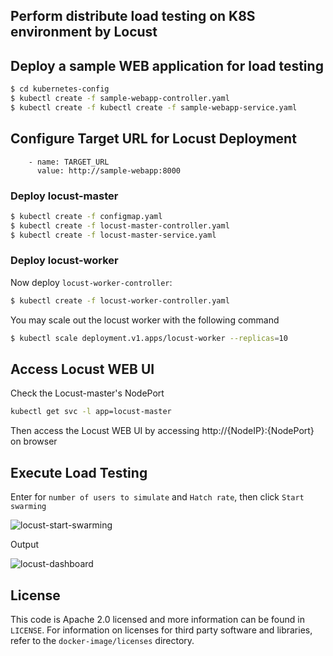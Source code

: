 ## Perform distribute load testing on K8S environment by Locust


## Deploy a sample WEB application for load testing


```bash
$ cd kubernetes-config
$ kubectl create -f sample-webapp-controller.yaml
$ kubectl create -f kubectl create -f sample-webapp-service.yaml
```

## Configure Target URL for Locust Deployment

```Update the TARGET_URL for Locust master and Locust worker to match the service name in sample-webapp-service.yaml
    - name: TARGET_URL
      value: http://sample-webapp:8000
```

### Deploy locust-master

```bash
$ kubectl create -f configmap.yaml
$ kubectl create -f locust-master-controller.yaml
$ kubectl create -f locust-master-service.yaml
```

### Deploy locust-worker

Now deploy `locust-worker-controller`:

```bash
$ kubectl create -f locust-worker-controller.yaml
```

You may scale out the locust worker with the following command
```bash
$ kubectl scale deployment.v1.apps/locust-worker --replicas=10

```

## Access Locust WEB UI

Check the Locust-master's NodePort
```bash
kubectl get svc -l app=locust-master
```

Then access the Locust WEB UI by accessing http://{NodeIP}:{NodePort} on browser


## Execute Load Testing

Enter for `number of users to simulate` and `Hatch rate`, then click `Start swarming`

![locust-start-swarming](images/locust-start-swarming.jpg)

Output

![locust-dashboard](images/locust-dashboard.jpg)

## License

This code is Apache 2.0 licensed and more information can be found in `LICENSE`. For information on licenses for third party software and libraries, refer to the `docker-image/licenses` directory.
